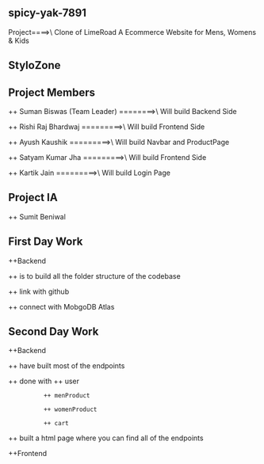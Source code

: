 ## spicy-yak-7891
  Project====>\ Clone of LimeRoad
                A Ecommerce Website for Mens, Womens & Kids

## StyloZone

## Project Members
  ++ Suman Biswas (Team Leader)
                            ========>\ Will build Backend Side

  ++ Rishi Raj Bhardwaj
                            =========>\ Will build Frontend Side


  ++ Ayush Kaushik
                            =========>\ Will build Navbar and ProductPage


  ++ Satyam Kumar Jha
                            =========>\ Will build Frontend Side


  ++ Kartik Jain
                            =========>\ Will build Login Page

## Project IA
  ++ Sumit Beniwal

## First Day Work
  ++Backend

  ++ is to build all the folder structure of the codebase

  ++ link with github
  
  ++ connect with MobgoDB Atlas


## Second Day Work

  ++Backend

  ++ have built most of the endpoints

  ++ done with 
              ++ user

              ++ menProduct

              ++ womenProduct

              ++ cart
  
  ++ built a html page where you can find all of the endpoints

  ++Frontend

  